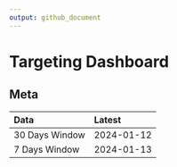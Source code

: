 ```yaml
---
output: github_document
---
```


# Targeting Dashboard



## Meta


|Data           |Latest     |
|:--------------|:----------|
|30 Days Window |2024-01-12 |
|7 Days Window  |2024-01-13 |
